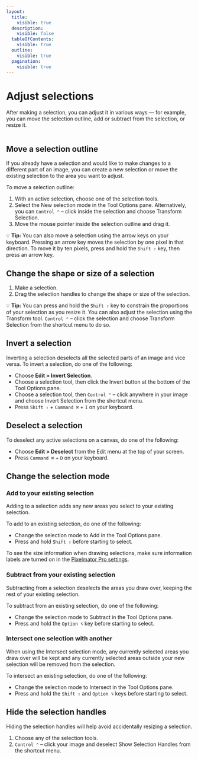 ```yaml
---
layout:
  title:
    visible: true
  description:
    visible: false
  tableOfContents:
    visible: true
  outline:
    visible: true
  pagination:
    visible: true
---
```


# Adjust selections

After making a selection, you can adjust it in various ways — for example, you can move the selection outline, add or subtract from the selection, or resize it.

<figure><img src="https://help.pixelmator.com/pixelmator-pro/3.5/assets/English/1652782988000.jpeg" alt=""><figcaption></figcaption></figure>

## Move a selection outline

If you already have a selection and would like to make changes to a different part of an image, you can create a new selection or move the existing selection to the area you want to adjust.&#x20;

To move a selection outline:

1. With an active selection, choose one of the selection tools.
2. Select the New selection mode in the Tool Options pane. Alternatively, you can `Control ⌃` – click inside the selection and choose Transform Selection.
3. Move the mouse pointer inside the selection outline and drag it.

:bulb: **Tip:** You can also move a selection using the arrow keys on your keyboard. Pressing an arrow key moves the selection by one pixel in that direction. To move it by ten pixels, press and hold the `Shift ⇧` key, then press an arrow key.

## Change the shape or size of a selection

1. Make a selection.
2. Drag the selection handles to change the shape or size of the selection.

:bulb: **Tip:** You can press and hold the `Shift ⇧` key to constrain the proportions of your selection as you resize it. You can also adjust the selection using the Transform tool. `Control ⌃` – click the selection and choose Transform Selection from the shortcut menu to do so.

## Invert a selection

Inverting a selection deselects all the selected parts of an image and vice versa. To invert a selection, do one of the following:

* Choose **Edit > Invert Selection**.
* Choose a selection tool, then click the Invert button at the bottom of the Tool Options pane.
* Choose a selection tool, then `Control ⌃` – click anywhere in your image and choose Invert Selection from the shortcut menu.
* Press `Shift ⇧` + `Command ⌘` + `I` on your keyboard.

## Deselect a selection

To deselect any active selections on a canvas, do one of the following:

* Choose **Edit > Deselect** from the Edit menu at the top of your screen.
* Press `Command ⌘` + `D` on your keyboard.

## Change the selection mode

### Add to your existing selection

Adding to a selection adds any new areas you select to your existing selection.

To add to an existing selection, do one of the following:

* Change the selection mode to Add in the Tool Options pane.
* Press and hold `Shift ⇧` before starting to select.

To see the size information when drawing selections, make sure information labels are turned on in the [Pixelmator Pro settings](../pixelmator-pro-basics/pixelmator-pro-settings/).

### Subtract from your existing selection

Subtracting from a selection deselects the areas you draw over, keeping the rest of your existing selection.

To subtract from an existing selection, do one of the following:

* Change the selection mode to Subtract in the Tool Options pane.
* Press and hold the `Option ⌥` key before starting to select.

### Intersect one selection with another

When using the Intersect selection mode, any currently selected areas you draw over will be kept and any currently selected areas outside your new selection will be removed from the selection.

To intersect an existing selection, do one of the following:

* Change the selection mode to Intersect in the Tool Options pane.
* Press and hold the `Shift ⇧` and `Option ⌥` keys before starting to select.

## Hide the selection handles

Hiding the selection handles will help avoid accidentally resizing a selection.

1. Choose any of the selection tools.
2. `Control ⌃` – click your image and deselect Show Selection Handles from the shortcut menu.
